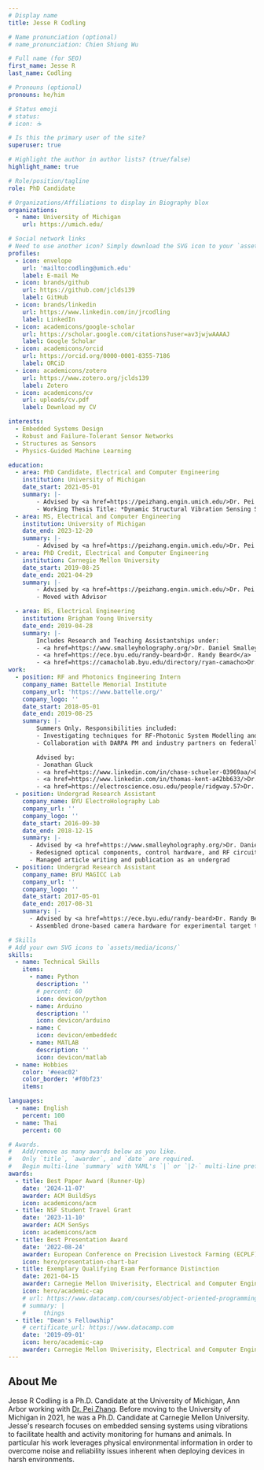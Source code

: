```yaml
---
# Display name
title: Jesse R Codling

# Name pronunciation (optional)
# name_pronunciation: Chien Shiung Wu

# Full name (for SEO)
first_name: Jesse R
last_name: Codling

# Pronouns (optional)
pronouns: he/him

# Status emoji
# status:
# icon: ☕️

# Is this the primary user of the site?
superuser: true

# Highlight the author in author lists? (true/false)
highlight_name: true

# Role/position/tagline
role: PhD Candidate

# Organizations/Affiliations to display in Biography blox
organizations:
  - name: University of Michigan
    url: https://umich.edu/

# Social network links
# Need to use another icon? Simply download the SVG icon to your `assets/media/icons/` folder.
profiles:
  - icon: envelope
    url: 'mailto:codling@umich.edu'
    label: E-mail Me
  - icon: brands/github
    url: https://github.com/jclds139
    label: GitHub
  - icon: brands/linkedin
    url: https://www.linkedin.com/in/jrcodling
    label: LinkedIn
  - icon: academicons/google-scholar
    url: https://scholar.google.com/citations?user=av3jwjwAAAAJ
    label: Google Scholar
  - icon: academicons/orcid
    url: https://orcid.org/0000-0001-8355-7186
    label: ORCiD
  - icon: academicons/zotero
    url: https://www.zotero.org/jclds139
    label: Zotero
  - icon: academicons/cv
    url: uploads/cv.pdf
    label: Download my CV

interests:
  - Embedded Systems Design
  - Robust and Failure-Tolerant Sensor Networks
  - Structures as Sensors
  - Physics-Guided Machine Learning

education:
  - area: PhD Candidate, Electrical and Computer Engineering
    institution: University of Michigan
    date_start: 2021-05-01
    summary: |-
        - Advised by <a href=https://peizhang.engin.umich.edu/>Dr. Pei Zhang</a>
        - Working Thesis Title: *Dynamic Structural Vibration Sensing System for Behavior and Vitals Monitoring through Signal Property Adaptation*
  - area: MS, Electrical and Computer Engineering
    institution: University of Michigan
    date_end: 2023-12-20
    summary: |-
        - Advised by <a href=https://peizhang.engin.umich.edu/>Dr. Pei Zhang</a>
  - area: PhD Credit, Electrical and Computer Engineering
    institution: Carnegie Mellon University
    date_start: 2019-08-25
    date_end: 2021-04-29
    summary: |-
        - Advised by <a href=https://peizhang.engin.umich.edu/>Dr. Pei Zhang</a>
        - Moved with Advisor

  - area: BS, Electrical Engineering
    institution: Brigham Young University
    date_end: 2019-04-28
    summary: |-
        Includes Research and Teaching Assistantships under:
        - <a href=https://www.smalleyholography.org/>Dr. Daniel Smalley</a>
        - <a href=https://ece.byu.edu/randy-beard>Dr. Randy Beard</a>
        - <a href=https://camacholab.byu.edu/directory/ryan-camacho>Dr. Ryan Camacho</a>
work:
  - position: RF and Photonics Engineering Intern
    company_name: Battelle Memorial Institute
    company_url: 'https://www.battelle.org/'
    company_logo: ''
    date_start: 2018-05-01
    date_end: 2019-08-25
    summary: |-
        Summers Only. Responsibilities included:
        - Investigating techniques for RF-Photonic System Modelling and mitigating optical beating interference
        - Collaboration with DARPA PM and industry partners on federally funded research projects

        Advised by:
        - Jonathan Gluck
        - <a href=https://www.linkedin.com/in/chase-schueler-03969aa/>Dr. Chase Schueler</a>
        - <a href=https://www.linkedin.com/in/thomas-kent-a42bb633/>Dr. Thomas Kent</a>
        - <a href=https://electroscience.osu.edu/people/ridgway.57>Dr. Richard Ridgway</a>
  - position: Undergrad Research Assistant
    company_name: BYU ElectroHolography Lab
    company_url: ''
    company_logo: ''
    date_start: 2016-09-30
    date_end: 2018-12-15
    summary: |-
      - Advised by <a href=https://www.smalleyholography.org/>Dr. Daniel Smalley</a>
      - Redesigned optical components, control hardware, and RF circuits for modular holographic video system
      - Managed article writing and publication as an undergrad
  - position: Undergrad Research Assistant
    company_name: BYU MAGICC Lab
    company_url: ''
    company_logo: ''
    date_start: 2017-05-01
    date_end: 2017-08-31
    summary: |-
      - Advised by <a href=https://ece.byu.edu/randy-beard>Dr. Randy Beard</a>
      - Assembled drone-based camera hardware for experimental target tracking system

# Skills
# Add your own SVG icons to `assets/media/icons/`
skills:
  - name: Technical Skills
    items:
      - name: Python
        description: ''
        # percent: 60
        icon: devicon/python
      - name: Arduino
        description: ''
        icon: devicon/arduino
      - name: C
        icon: devicon/embeddedc
      - name: MATLAB
        description: ''
        icon: devicon/matlab
  - name: Hobbies
    color: '#eeac02'
    color_border: '#f0bf23'
    items:

languages:
  - name: English
    percent: 100
  - name: Thai
    percent: 60

# Awards.
#   Add/remove as many awards below as you like.
#   Only `title`, `awarder`, and `date` are required.
#   Begin multi-line `summary` with YAML's `|` or `|2-` multi-line prefix and indent 2 spaces below.
awards:
  - title: Best Paper Award (Runner-Up)
    date: '2024-11-07'
    awarder: ACM BuildSys
    icon: academicons/acm
  - title: NSF Student Travel Grant
    date: '2023-11-10'
    awarder: ACM SenSys
    icon: academicons/acm
  - title: Best Presentation Award
    date: '2022-08-24'
    awarder: European Conference on Precision Livestock Farming (ECPLF)
    icon: hero/presentation-chart-bar
  - title: Exemplary Qualifying Exam Performance Distinction
    date: 2021-04-15
    awarder: Carnegie Mellon Univerisity, Electrical and Computer Engineering
    icon: hero/academic-cap
    # url: https://www.datacamp.com/courses/object-oriented-programming-with-s3-and-r6-in-r
    # summary: |
    #     things
  - title: "Dean's Fellowship"
    # certificate_url: https://www.datacamp.com
    date: '2019-09-01'
    icon: hero/academic-cap
    awarder: Carnegie Mellon Univerisity, Electrical and Computer Engineering
---
```


## About Me

Jesse R Codling is a Ph.D. Candidate at the University of Michigan, Ann Arbor working with [Dr. Pei Zhang](https://peizhang.engin.umich.edu/). Before moving to the University of Michigan in 2021, he was a Ph.D. Candidate at Carnegie Mellon University. Jesse's research focuses on embedded sensing systems using vibrations to facilitate health and activity monitoring for humans and animals. In particular his work leverages physical environmental information in order to overcome noise and reliability issues inherent when deploying devices in harsh environments.

